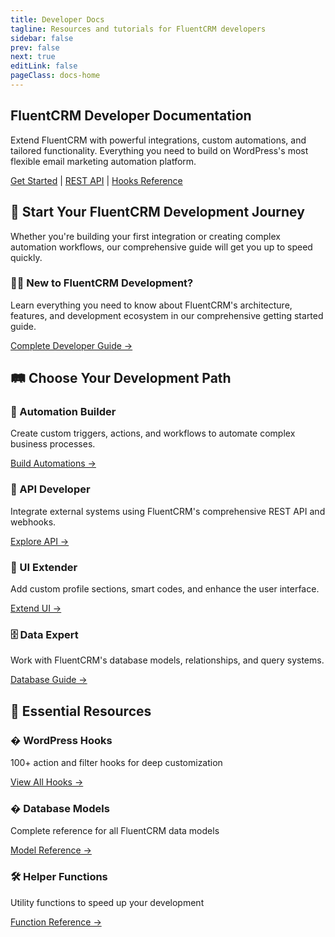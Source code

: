 ```yaml
---
title: Developer Docs
tagline: Resources and tutorials for FluentCRM developers
sidebar: false
prev: false
next: true
editLink: false
pageClass: docs-home
---
```


<section id="home-hero">
  <h1>FluentCRM Developer Documentation</h1>
  <p>Extend FluentCRM with powerful integrations, custom automations, and tailored functionality. Everything you need to build on WordPress's most flexible email marketing automation platform.</p>
  
  <div class="hero-actions">
    <a href="./getting-started/" class="action-button primary">Get Started</a> |
    <a href="./rest-api/" class="action-button secondary">REST API</a> |
    <a href="./hooks/" class="action-button secondary">Hooks Reference</a>
  </div>
</section>

<section id="home-intro" class="home-content featured">
  <div class="content-header">
    <h2>🚀 Start Your FluentCRM Development Journey</h2>
    <p>Whether you're building your first integration or creating complex automation workflows, our comprehensive guide will get you up to speed quickly.</p>
  </div>
  
  <div class="intro-highlight">
    <h3>👨‍💻 New to FluentCRM Development?</h3>
    <p>Learn everything you need to know about FluentCRM's architecture, features, and development ecosystem in our comprehensive getting started guide.</p>
    <a href="./getting-started/" class="intro-cta">Complete Developer Guide →</a>
  </div>
</section>

<section id="home-paths" class="home-content">
  <div class="content-header">
    <h2>🛤️ Choose Your Development Path</h2>
  </div>
  <div class="path-grid">
    <div class="path-item">
      <h3>🤖 Automation Builder</h3>
      <p>Create custom triggers, actions, and workflows to automate complex business processes.</p>
      <a href="./modules/automation/">Build Automations →</a>
    </div>
    <div class="path-item">
      <h3>🔌 API Developer</h3>
      <p>Integrate external systems using FluentCRM's comprehensive REST API and webhooks.</p>
      <a href="./rest-api/">Explore API →</a>
    </div>
    <div class="path-item">
      <h3>🎨 UI Extender</h3>
      <p>Add custom profile sections, smart codes, and enhance the user interface.</p>
      <a href="./modules/contact-profile-section/">Extend UI →</a>
    </div>
    <div class="path-item">
      <h3>🗄️ Data Expert</h3>
      <p>Work with FluentCRM's database models, relationships, and query systems.</p>
      <a href="./database/">Database Guide →</a>
    </div>
  </div>
</section>

<section id="home-resources" class="home-content">
  <div class="content-header">
    <h2>📖 Essential Resources</h2>
  </div>
  <div class="resource-grid">
    <div class="resource-item">
      <h3>� WordPress Hooks</h3>
      <p>100+ action and filter hooks for deep customization</p>
      <a href="./hooks/">View All Hooks →</a>
    </div>
    <div class="resource-item">
      <h3>� Database Models</h3>
      <p>Complete reference for all FluentCRM data models</p>
      <a href="./database/models/">Model Reference →</a>
    </div>
    <div class="resource-item">
      <h3>🛠️ Helper Functions</h3>
      <p>Utility functions to speed up your development</p>
      <a href="./global-functions/">Function Reference →</a>
    </div>
  </div>
</section>
